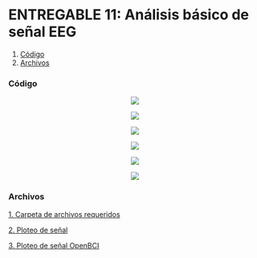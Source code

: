 # **ENTREGABLE 11: Análisis básico de señal EEG**

1. [Código](#id0)
2. [Archivos](#id1)

### **Código**<a name="id0"></a>
<p align="center"><img src="/ISB/Laboratorios/Imagenes/E11 Código/cod1.png"></p>
<p align="center"><img src="/ISB/Laboratorios/Imagenes/E11 Código/cod2.png"></p>
<p align="center"><img src="/ISB/Laboratorios/Imagenes/E11 Código/cod3.png"></p>
<p align="center"><img src="/ISB/Laboratorios/Imagenes/E11 Código/cod4.png"></p>
<p align="center"><img src="/ISB/Laboratorios/Imagenes/E11 Código/cod5.png"></p>
<p align="center"><img src="/ISB/Laboratorios/Imagenes/E11 Código/cod6.png"></p>

### **Archivos**<a name="id1"></a>
[1. Carpeta de archivos requeridos](https://github.com/Grupo2-IntroduccionSenalesMedicas/S_biomedica/tree/main/ISB/Laboratorios/Programación/EEG)</p>
[2. Ploteo de señal](https://github.com/Grupo2-IntroduccionSenalesMedicas/S_biomedica/blob/main/ISB/Laboratorios/Programación/Signal%20treatment/Tratamiento%20EMG/Biceps%20-%20Carlos.txt)</p>
[3. Ploteo de señal OpenBCI](https://github.com/Grupo2-IntroduccionSenalesMedicas/S_biomedica/blob/main/ISB/Laboratorios/Programación/Signal%20treatment/Tratamiento%20EMG/Treatment%20EMG.ipynb)</p>
